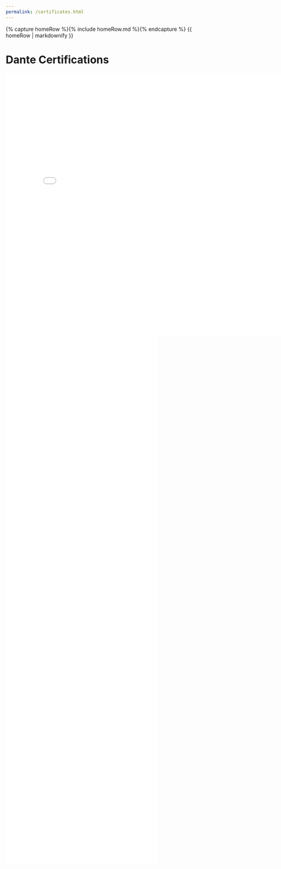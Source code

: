 ```yaml
---
permalink: /certificates.html
---
```


<body>
    {% capture homeRow %}{% include homeRow.md %}{% endcapture %}
    {{ homeRow | markdownify }}
</body>

# Dante Certifications

<embed src="pdf/lvl1.pdf" width="800px" height="700px" >
<embed src="../pdfs/lvl2.pdf" width="80%" height="700px" />
<embed src="../pdfs/lvl3.pdf" width="80%" height="700px" />




<object data="../pdf/lvl1.pdf" width="80%" height="700px" type='application/pdf'>